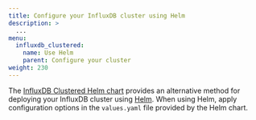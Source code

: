 ```yaml
---
title: Configure your InfluxDB cluster using Helm
description: >
  ...
menu:
  influxdb_clustered:
    name: Use Helm
    parent: Configure your cluster
weight: 230
---
```


The [InfluxDB Clustered Helm chart](https://github.com/influxdata/helm-charts/tree/master/charts/influxdb3-clustered)
provides an alternative method for deploying your InfluxDB cluster using
[Helm](https://helm.sh/). When using Helm, apply configuration options in the
`values.yaml` file provided by the Helm chart.